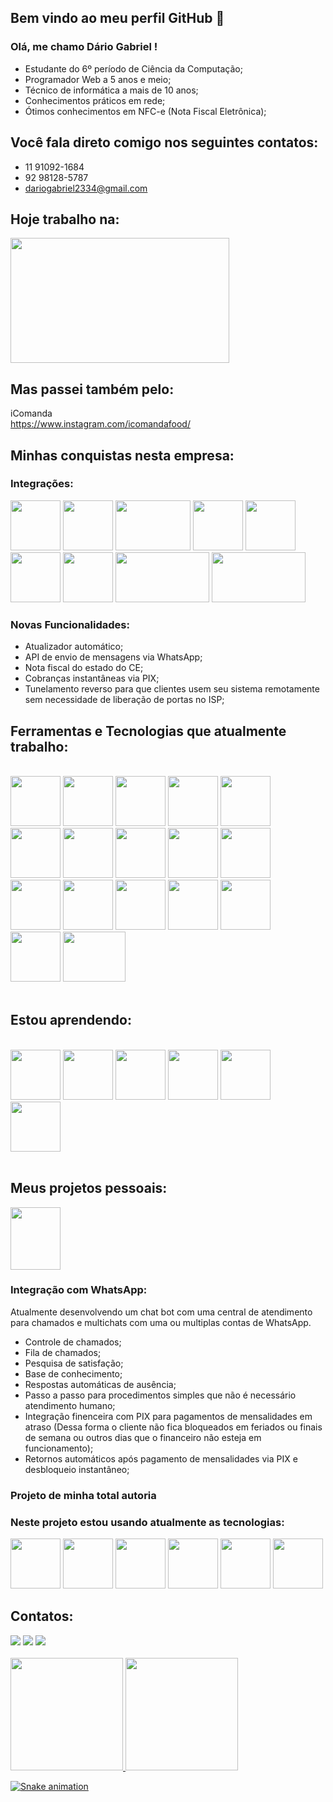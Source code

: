 ## Bem vindo ao meu perfil GitHub 👋

### Olá, me chamo Dário Gabriel ! 
- Estudante do 6º período de Ciência da Computação;
- Programador Web a 5 anos e meio;
- Técnico de informática a mais de 10 anos;
- Conhecimentos práticos em rede;
- Ótimos conhecimentos em NFC-e (Nota Fiscal Eletrônica);

## Você fala direto comigo nos seguintes contatos:
- 11 91092-1684
- 92 98128-5787
- dariogabriel2334@gmail.com

## Hoje trabalho na:
<div>
 <img src="http://www.imcbrasil.com/wp-content/uploads/2016/08/westwing-original-1.png" width="350" height="200"/>
<div/> 

## Mas passei também pelo:
iComanda
<br>
https://www.instagram.com/icomandafood/

## Minhas conquistas nesta empresa:

### Integrações:
<div>
 <img src="https://play-lh.googleusercontent.com/1Y_VGOwYBFGY30KWxT4EpFkxkhr4VXAnMdPtbF56yUVpPkbSVV5mGdCvw1RI7aNX8Q" width="80" height="80"/>
 <img src="https://play-lh.googleusercontent.com/anN54MY8cskQHZuEcsLmvYmoXryZTy2-JZJ_G9miE-pFjJS0XG3vojkVxuxc6PnuCvk" width="80" height="80"/>
 <img src="https://starkbank.com/images/logo-rectangle.png" width="120" height="80"/>
 <img src="https://play-lh.googleusercontent.com/ReQEaxm44OuduIlJEVO_-xs9iZXSyRNdzGKrONYoLSgAdOzyhPKTb1xuuoPXK6tABm0" width="80" height="80"/>
 <img src="https://seebjgssc.com.br/admin/paginas/noticias_nivel_3/uploads_gal/180915165954-LOGO%20ITAU%204.jpg" width="80" height="80"/>
 <br>
 <img src="https://play-lh.googleusercontent.com/zabfewJY9Mika43Ju2Cc4Ahhqa0imGIJs4jo-72wBw1fVOLN1nUPpTc8ZxgU9sJA7uY" width="80" height="80"/>
 <img src="https://assets.website-files.com/56c5b86020f9e0ef31f4cb85/608c133d3c24f6164ab41239_autor-omie.png" width="80" height="80"/>
 <img src="https://www.softwarebymaringa.com.br/associado/files/1583777131,66_logo_tecnospeed.png" width="150" height="80"/>
 <img src="https://banqi.com.br/assets/img/uploads/pix-logo.png" width="150" height="80"/>
<div/> 
  
### Novas Funcionalidades:
  - Atualizador automático;
  - API de envio de mensagens via WhatsApp;
  - Nota fiscal do estado do CE;
  - Cobranças instantâneas via PIX;
  - Tunelamento reverso para que clientes usem seu sistema remotamente sem necessidade de liberação de portas no ISP;
  
## Ferramentas e Tecnologias que atualmente trabalho:
<br>
<div>
  <img src="https://cdn.jsdelivr.net/gh/devicons/devicon/icons/php/php-original.svg" width="80" height="80"/>
  <img src="https://cdn.jsdelivr.net/gh/devicons/devicon/icons/html5/html5-original-wordmark.svg" width="80" height="80"/>
  <img src="https://cdn.jsdelivr.net/gh/devicons/devicon/icons/css3/css3-original-wordmark.svg" width="80" height="80"/>
  <img src="https://cdn.jsdelivr.net/gh/devicons/devicon/icons/javascript/javascript-original.svg" width="80" height="80"/>
  <img src="https://cdn.jsdelivr.net/gh/devicons/devicon/icons/git/git-original.svg" width="80" height="80"/>
  <br>
  <img src="https://cdn.jsdelivr.net/gh/devicons/devicon/icons/jquery/jquery-original-wordmark.svg" width="80" height="80"/>
  <img src="https://cdn.jsdelivr.net/gh/devicons/devicon/icons/mysql/mysql-original-wordmark.svg" width="80" height="80"/>
  <img src="https://cdn.jsdelivr.net/gh/devicons/devicon/icons/codeigniter/codeigniter-plain-wordmark.svg" width="80" height="80"/>
  <img src="https://cdn.jsdelivr.net/gh/devicons/devicon/icons/linux/linux-original.svg" width="80" height="80"/>
  <img src="https://cdn.jsdelivr.net/gh/devicons/devicon/icons/yii/yii-original-wordmark.svg" width="80" height="80"/>
  <br>
  <img src="https://cdn.jsdelivr.net/gh/devicons/devicon/icons/apache/apache-original-wordmark.svg" width="80" height="80"/>
  <img src="https://cdn.jsdelivr.net/gh/devicons/devicon/icons/googlecloud/googlecloud-original-wordmark.svg" width="80" height="80"/>
  <img src="https://cdn.jsdelivr.net/gh/devicons/devicon/icons/vscode/vscode-original.svg" width="80" height="80"/>
  <img src="https://cdn.jsdelivr.net/gh/devicons/devicon/icons/docker/docker-original.svg" width="80" height="80"/>
  <img src="https://cdn.jsdelivr.net/gh/devicons/devicon/icons/bootstrap/bootstrap-original-wordmark.svg" width="80" height="80"/>
  <br>
  <img src="https://cdn.jsdelivr.net/gh/devicons/devicon/icons/c/c-original.svg" width="80" height="80"/>
  <img src="https://a0.awsstatic.com/libra-css/images/logos/aws_logo_smile_1200x630.png" width="100" height="80"/>

          

<div/>
<br>
  
## Estou aprendendo:
<br>

<div>
  <img src="https://cdn.jsdelivr.net/gh/devicons/devicon/icons/nodejs/nodejs-original-wordmark.svg" width="80" height="80"/>
  <img src="https://cdn.jsdelivr.net/gh/devicons/devicon/icons/react/react-original-wordmark.svg" width="80" height="80"/>
  <img src="https://cdn.jsdelivr.net/gh/devicons/devicon/icons/vuejs/vuejs-original-wordmark.svg" width="80" height="80"/>
  <img src="https://cdn.jsdelivr.net/gh/devicons/devicon/icons/express/express-original-wordmark.svg" width="80" height="80"/>
  <img src="https://cdn.jsdelivr.net/gh/devicons/devicon/icons/postgresql/postgresql-original-wordmark.svg" width="80" height="80"/>
  <br>
  <img src="https://cdn.jsdelivr.net/gh/devicons/devicon/icons/laravel/laravel-plain-wordmark.svg" width="80" height="80"/>
<div/>
<br>

## Meus projetos pessoais:
<div>
  <img src="https://ubots.com.br/wp-content/uploads/2021/11/baf8ac55-nova-imagem-do-whatsapp-b.png" width="80" height="100"/>
<div/>

### Integração com WhatsApp:
Atualmente desenvolvendo um chat bot com uma central de atendimento para chamados e multichats com uma ou multiplas contas de WhatsApp.
- Controle de chamados;
- Fila de chamados;
- Pesquisa de satisfação;
- Base de conhecimento;
- Respostas automáticas de ausência;
- Passo a passo para procedimentos simples que não é necessário atendimento humano;
- Integração finenceira com PIX para pagamentos de mensalidades em atraso (Dessa forma o cliente não fica bloqueados em feriados ou finais de semana ou outros dias que o financeiro não esteja em funcionamento);
- Retornos automáticos após pagamento de mensalidades via PIX e desbloqueio instantâneo;

### Projeto de minha total autoria

### Neste projeto estou usando atualmente as tecnologias:
<div>
  <img src="https://cdn.jsdelivr.net/gh/devicons/devicon/icons/nodejs/nodejs-original-wordmark.svg" width="80" height="80"/>
  <img src="https://cdn.jsdelivr.net/gh/devicons/devicon/icons/firebase/firebase-plain-wordmark.svg" width="80" height="80"/>
  <img src="https://cdn.jsdelivr.net/gh/devicons/devicon/icons/express/express-original-wordmark.svg" width="80" height="80"/>
  <img src="https://cdn.jsdelivr.net/gh/devicons/devicon/icons/jquery/jquery-original-wordmark.svg" width="80" height="80"/>
  <img src="https://cdn.jsdelivr.net/gh/devicons/devicon/icons/mysql/mysql-original-wordmark.svg" width="80" height="80"/>
  <img src="https://cdn.jsdelivr.net/gh/devicons/devicon/icons/codeigniter/codeigniter-plain-wordmark.svg" width="80" height="80"/>
<div/>
  
## Contatos:
<div>
  <a href="https://instagram.com/eusoualenda0" target="_blank"><img src="https://img.shields.io/badge/-Instagram-%23E4405F?style=for-the-badge&logo=instagram&logoColor=white" target="_blank"></a>
  <a href = "mailto:dariogabriel2334@gmail.com"><img src="https://img.shields.io/badge/Gmail-D14836?style=for-the-badge&logo=gmail&logoColor=white" target="_blank"></a>
  <a href="https://www.linkedin.com/in/dariogabriel2334" target="_blank"><img src="https://img.shields.io/badge/-LinkedIn-%230077B5?style=for-the-badge&logo=linkedin&logoColor=white" target="_blank"></a>   
</div>
<br>

<div>
  <a href="https://github.com/seu-usuário-aqui">
  <img height="180em" src="https://github-readme-stats.vercel.app/api/top-langs/?username=dgabriel2334&layout=compact&langs_count=7&theme=dracula"/>
  <img height="180em" src="https://github-readme-stats.vercel.app/api?username=dgabriel2334&show_icons=true&theme=dracula&include_all_commits=true&count_private=true"/>
</div>
  
 ![Snake animation](https://github.com/dgabriel2334/dgabriel2334/blob/output/github-contribution-grid-snake.svg)
